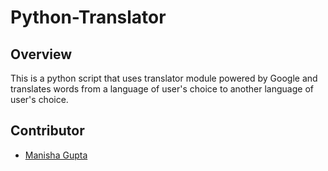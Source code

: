 # Python-Translator
## Overview

This is a python script that uses translator module powered by Google and translates words from a language of user's choice to another language of user's choice.

## Contributor
- [Manisha Gupta](https://manisha069.github.io/)
